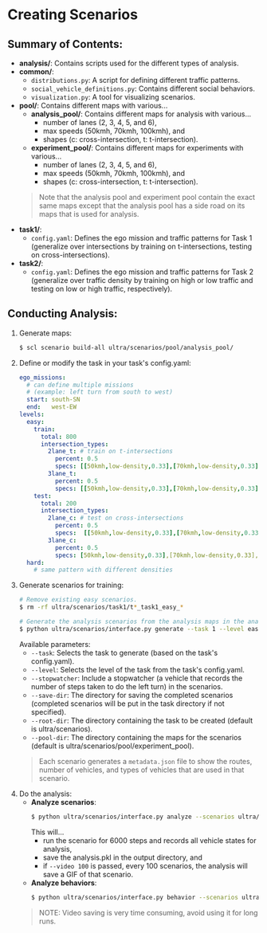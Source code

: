 # Creating Scenarios
<!-- 
<img align="right" width="400" height="400" src="research/edmonton/media/intersections/stopwatcher.gif"/> -->

## Summary of Contents:
- **analysis/**: Contains scripts used for the different types of analysis.
- **common/**: 
  - `distributions.py`: A script for defining different traffic patterns.
  - `social_vehicle_definitions.py`: Contains different social behaviors.
  - `visualization.py`: A tool for visualizing scenarios.
- **pool/**: Contains different maps with various...
  - **analysis_pool/**: Contains different maps for analysis with various...
    - number of lanes (2, 3, 4, 5, and 6),
    - max speeds (50kmh, 70kmh, 100kmh), and
    - shapes (c: cross-intersection, t: t-intersection).
  - **experiment_pool/**: Contains different maps for experiments with various...
    - number of lanes (2, 3, 4, 5, and 6),
    - max speeds (50kmh, 70kmh, 100kmh), and
    - shapes (c: cross-intersection, t: t-intersection).
  > Note that the analysis pool and experiment pool contain the exact same maps except that the analysis pool has a side road on its maps that is used for analysis.
- **task1/**: 
  - `config.yaml`: Defines the ego mission and traffic patterns for Task 1 (generalize over intersections by training on t-intersections, testing on cross-intersections).
- **task2/**:
  - `config.yaml`: Defines the ego mission and traffic patterns for Task 2 (generalize over traffic density by training on high or low traffic and testing on low or high traffic, respectively).
  
## Conducting Analysis:
1. Generate maps:
    ```sh
    $ scl scenario build-all ultra/scenarios/pool/analysis_pool/
    ```
2. Define or modify the task in your task's config.yaml:
    ```yaml
    ego_missions: 
      # can define multiple missions
      # (example: left turn from south to west)
      start: south-SN
      end:   west-EW
    levels:
      easy:
        train:
          total: 800
          intersection_types:
            2lane_t: # train on t-intersections
              percent: 0.5
              specs: [[50kmh,low-density,0.33],[70kmh,low-density,0.33],[100kmh,low-density,0.33]]
            3lane_t:
              percent: 0.5
              specs: [[50kmh,low-density,0.33],[70kmh,low-density,0.33],[100kmh,low-density,0.33]]
        test:
          total: 200
          intersection_types:
            2lane_c: # test on cross-intersections
              percent: 0.5
              specs:  [[50kmh,low-density,0.33],[70kmh,low-density,0.33],[100kmh,low-density,0.33]]
            3lane_c:
              percent: 0.5
              specs: [50kmh,low-density,0.33],[70kmh,low-density,0.33],[100kmh,low-density,0.33]]
      hard:
        # same pattern with different densities
    ``` 
3. Generate scenarios for training:
    ```sh
    # Remove existing easy scenarios.
    $ rm -rf ultra/scenarios/task1/t*_task1_easy_*

    # Generate the analysis scenarios from the analysis maps in the analysis pool.
    $ python ultra/scenarios/interface.py generate --task 1 --level easy --pool-dir ultra/scenarios/pool/analysis_pool/
    ```
    Available parameters:
    - `--task`: Selects the task to generate (based on the task's config.yaml).
    - `--level`: Selects the level of the task from the task's config.yaml.
    - `--stopwatcher`: Include a stopwatcher (a vehicle that records the number of steps taken to do the left turn) in the scenarios.
    - `--save-dir`: The directory for saving the completed scenarios (completed scenarios will be put in the task directory if not specified).
    - `--root-dir`: The directory containing the task to be created (default is ultra/scenarios).
    - `--pool-dir`: The directory containing the maps for the scenarios (default is ultra/scenarios/pool/experiment_pool).
    > Each scenario generates a `metadata.json` file to show the routes, number of vehicles, and types of vehicles that are used in that scenario.
4. Do the analysis:
   - **Analyze scenarios**:
      ```sh
      $ python ultra/scenarios/interface.py analyze --scenarios ultra/scenarios/task1/<analysis_scenarios_pattern> --max-steps 6000 --video 100 --output <path_to_output_directory>
      ```
      This will...
      - run the scenario for 6000 steps and records all vehicle states for analysis,
      - save the analysis.pkl in the output directory, and
      - if `--video 100` is passed, every 100 scenarios, the analysis will save a GIF of that scenario.  
   - **Analyze behaviors**:
      ```sh
      $ python ultra/scenarios/interface.py behavior --scenarios ultra/scenarios/task1/<analysis_scenarios_pattern> --video 100 --output <path_to_output_directory>
      ```
    > NOTE: Video saving is very time consuming, avoid using it for long runs.
